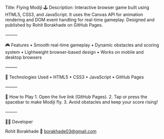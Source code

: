 Title: Flying Modiji 🕹️
Description:
Interactive browser game built using HTML5, CSS3, and JavaScript.
It uses the Canvas API for animation rendering and DOM event handling for real-time gameplay.
Designed and published by Rohit Borakhade on GitHub Pages.

⸻

🎮 Features
	•	Smooth real-time gameplay
	•	Dynamic obstacles and scoring system
	•	Lightweight browser-based design
	•	Works on mobile and desktop browsers

⸻

🧠 Technologies Used
	•	HTML5
	•	CSS3
	•	JavaScript
	•	GitHub Pages

⸻

🚀 How to Play
	1.	Open the live link (GitHub Pages).
	2.	Tap or press the spacebar to make Modiji fly.
	3.	Avoid obstacles and keep your score rising!

⸻

👨‍💻 Developer

Rohit Borakhade
📧 borakhade03@gmail.com
